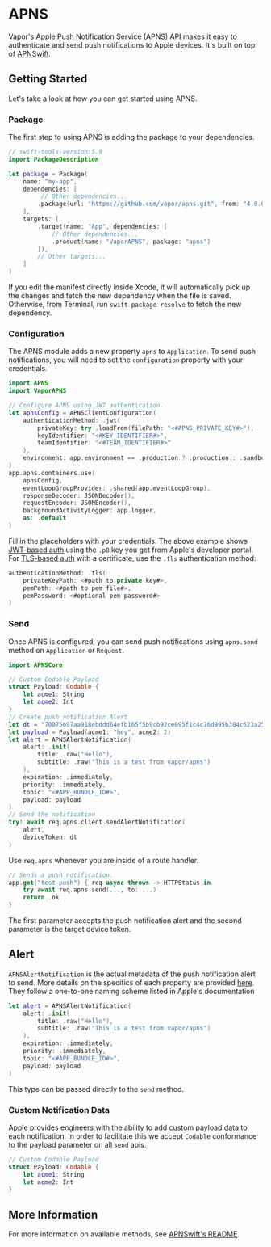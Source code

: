 # APNS

Vapor's Apple Push Notification Service (APNS) API makes it easy to authenticate and send push notifications to Apple devices. It's built on top of [APNSwift](https://github.com/swift-server-community/APNSwift).

## Getting Started

Let's take a look at how you can get started using APNS.

### Package

The first step to using APNS is adding the package to your dependencies.

```swift
// swift-tools-version:5.9
import PackageDescription

let package = Package(
    name: "my-app",
    dependencies: [
         // Other dependencies...
        .package(url: "https://github.com/vapor/apns.git", from: "4.0.0"),
    ],
    targets: [
        .target(name: "App", dependencies: [
            // Other dependencies...
            .product(name: "VaporAPNS", package: "apns")
        ]),
        // Other targets...
    ]
)
```

If you edit the manifest directly inside Xcode, it will automatically pick up the changes and fetch the new dependency when the file is saved. Otherwise, from Terminal, run `swift package resolve` to fetch the new dependency.

### Configuration

The APNS module adds a new property `apns` to `Application`. To send push notifications, you will need to set the `configuration` property with your credentials.

```swift
import APNS
import VaporAPNS

// Configure APNS using JWT authentication.
let apnsConfig = APNSClientConfiguration(
    authenticationMethod: .jwt(
        privateKey: try .loadFrom(filePath: "<#APNS_PRIVATE_KEY#>"),
        keyIdentifier: "<#KEY_IDENTIFIER#>",
        teamIdentifier: "<#TEAM_IDENTIFIER#>"
    ),
    environment: app.environment == .production ? .production : .sandbox
)
app.apns.containers.use(
    apnsConfig,
    eventLoopGroupProvider: .shared(app.eventLoopGroup),
    responseDecoder: JSONDecoder(),
    requestEncoder: JSONEncoder(),
    backgroundActivityLogger: app.logger,
    as: .default
)
```

Fill in the placeholders with your credentials. The above example shows [JWT-based auth](https://developer.apple.com/documentation/usernotifications/setting_up_a_remote_notification_server/establishing_a_token-based_connection_to_apns) using the `.p8` key you get from Apple's developer portal. For [TLS-based auth](https://developer.apple.com/documentation/usernotifications/setting_up_a_remote_notification_server/establishing_a_certificate-based_connection_to_apns) with a certificate, use the `.tls` authentication method: 

```swift
authenticationMethod: .tls(
    privateKeyPath: <#path to private key#>,
    pemPath: <#path to pem file#>,
    pemPassword: <#optional pem password#>
)
```

### Send

Once APNS is configured, you can send push notifications using `apns.send` method on `Application` or `Request`. 

```swift
import APNSCore

// Custom Codable Payload
struct Payload: Codable {
    let acme1: String
    let acme2: Int
}
// Create push notification Alert
let dt = "70075697aa918ebddd64efb165f5b9cb92ce095f1c4c76d995b384c623a258bb"
let payload = Payload(acme1: "hey", acme2: 2)
let alert = APNSAlertNotification(
    alert: .init(
        title: .raw("Hello"),
        subtitle: .raw("This is a test from vapor/apns")
    ),
    expiration: .immediately,
    priority: .immediately,
    topic: "<#APP_BUNDLE_ID#>",
    payload: payload
)
// Send the notification
try! await req.apns.client.sendAlertNotification(
    alert, 
    deviceToken: dt
)
```

Use `req.apns` whenever you are inside of a route handler.

```swift
// Sends a push notification.
app.get("test-push") { req async throws -> HTTPStatus in
    try await req.apns.send(..., to: ...) 
    return .ok
}
```

The first parameter accepts the push notification alert and the second parameter is the target device token. 

## Alert

`APNSAlertNotification` is the actual metadata of the push notification alert to send. More details on the specifics of each property are provided [here](https://developer.apple.com/library/archive/documentation/NetworkingInternet/Conceptual/RemoteNotificationsPG/PayloadKeyReference.html). They follow a one-to-one naming scheme listed in Apple's documentation

```swift
let alert = APNSAlertNotification(
    alert: .init(
        title: .raw("Hello"),
        subtitle: .raw("This is a test from vapor/apns")
    ),
    expiration: .immediately,
    priority: .immediately,
    topic: "<#APP_BUNDLE_ID#>",
    payload: payload
)
```

This type can be passed directly to the `send` method.


### Custom Notification Data

Apple provides engineers with the ability to add custom payload data to each notification. In order to facilitate this we accept `Codable` conformance to the payload parameter on all `send` apis.

```swift
// Custom Codable Payload
struct Payload: Codable {
    let acme1: String
    let acme2: Int
}
```

## More Information

For more information on available methods, see [APNSwift's README](https://github.com/swift-server-community/APNSwift).
